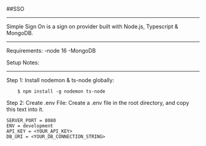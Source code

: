 ##SSO

___________
Simple Sign On is a sign on provider built with Node.js, Typescript & MongoDB.
___________


Requirements:
-node 16
-MongoDB

Setup Notes:
_______________
Step 1:
Install nodemon & ts-node globally:
```console
    $ npm install -g nodemon ts-node
```

Step 2:
Create .env File:
Create a .env file in the root directory, and copy this text into it.

```console
SERVER_PORT = 8080
ENV = development
API_KEY = <YOUR_API_KEY>
DB_URI = <YOUR_DB_CONNECTION_STRING>
```
